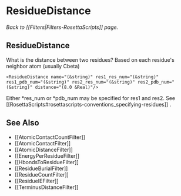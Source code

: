 # ResidueDistance
*Back to [[Filters|Filters-RosettaScripts]] page.*
## ResidueDistance

What is the distance between two residues? Based on each residue's neighbor atom (usually Cbeta)

```
<ResidueDistance name="(&string)" res1_res_num="(&string)" res1_pdb_num="(&string)" res2_res_num="(&string)" res2_pdb_num="(&string)" distance="(8.0 &Real)"/>
```

Either \*res\_num or \*pdb\_num may be specified for res1 and res2. See [[RosettaScripts#rosettascripts-conventions_specifying-residues]] .

## See Also

* [[AtomicContactCountFilter]]
* [[AtomicContactFilter]]
* [[AtomicDistanceFilter]]
* [[EnergyPerResidueFilter]]
* [[HbondsToResidueFilter]]
* [[ResidueBurialFilter]]
* [[ResidueCountFilter]]
* [[ResidueIEFilter]]
* [[TerminusDistanceFilter]]

